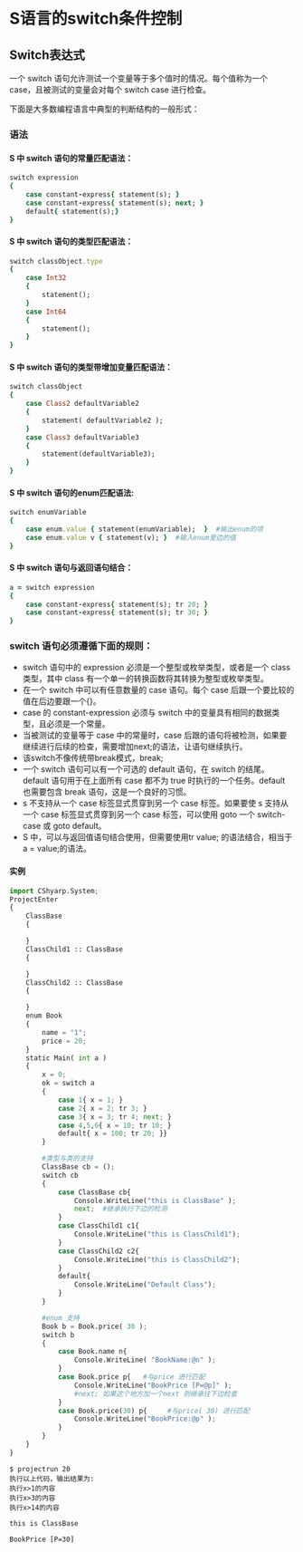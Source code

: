 # S语言的switch条件控制


## Switch表达式

一个 switch 语句允许测试一个变量等于多个值时的情况。每个值称为一个 case，且被测试的变量会对每个 switch case 进行检查。

下面是大多数编程语言中典型的判断结构的一般形式：


### 语法
#### S 中 switch 语句的常量匹配语法：

```ruby 
switch expression 
{
    case constant-express{ statement(s); }
    case constant-express{ statement(s); next; }
    default{ statement(s);}
}
```

#### S 中 switch 语句的类型匹配语法：
```ruby
switch classObject.type
{
    case Int32
    {
        statement();
    }
    case Int64
    {
        statement();
    }
}
```

#### S 中 switch 语句的类型带增加变量匹配语法：
```ruby
switch classObject
{
    case Class2 defaultVariable2
    {
        statement( defaultVariable2 );
    }
    case Class3 defaultVariable3
    {
        statement(defaultVariable3);
    }
}
```
#### S 中 switch 语句的enum匹配语法:
```ruby
switch enumVariable
{
    case enum.value { statement(enumVariable);  }  #输出enum的项
    case enum.value v { statement(v); }  #输入enum里边的值
}
```

#### S 中 switch 语句与返回语句结合：
```ruby
a = switch expression
{
    case constant-express{ statement(s); tr 20; }
    case constant-express{ statement(s); tr 30; }
}
```

### switch 语句必须遵循下面的规则：
- switch 语句中的 expression 必须是一个整型或枚举类型，或者是一个 class 类型，其中 class 有一个单一的转换函数将其转换为整型或枚举类型。
- 在一个 switch 中可以有任意数量的 case 语句。每个 case 后跟一个要比较的值在后边要跟一个{}。
- case 的 constant-expression 必须与 switch 中的变量具有相同的数据类型，且必须是一个常量。
- 当被测试的变量等于 case 中的常量时，case 后跟的语句将被检测，如果要继续进行后续的检查，需要增加next;的语法，让语句继续执行。
- 该switch不像传统带break模式，break;
- 一个 switch 语句可以有一个可选的 default 语句，在 switch 的结尾。default 语句用于在上面所有 case 都不为 true 时执行的一个任务。default 也需要包含 break 语句，这是一个良好的习惯。
- s 不支持从一个 case 标签显式贯穿到另一个 case 标签。如果要使 s 支持从一个 case 标签显式贯穿到另一个 case 标签，可以使用 goto 一个 switch-case 或 goto default。
- S 中，可以与返回值语句结合使用，但需要使用tr value; 的语法结合，相当于 a = value;的语法。

#### 实例
```python
import CShyarp.System;
ProjectEnter
{
    ClassBase
    {

    }
    ClassChild1 :: ClassBase
    {

    }
    ClassChild2 :: ClassBase
    {

    }
    enum Book
    {
        name = "1";
        price = 20;
    }
    static Main( int a )
    {
        x = 0;
        ok = switch a
        {
            case 1{ x = 1; }
            case 2{ x = 2; tr 3; }
            case 3{ x = 3; tr 4; next; }
            case 4,5,6{ x = 10; tr 10; }
            default{ x = 100; tr 20; }}
        }

        #类型与类的支持
        ClassBase cb = ();
        switch cb
        {
            case ClassBase cb{
                Console.WriteLine("this is ClassBase" );
                next;  #继承执行下边的检测
            }
            case ClassChild1 c1{
                Console.WriteLine("this is ClassChild1");
            }
            case ClassChild2 c2{
                Console.WriteLine("this is ClassChild2");
            }
            default{
                Console.WriteLine("Default Class");
            }
        }

        #enum 支持
        Book b = Book.price( 30 );
        switch b
        {
            case Book.name n{
                Console.WriteLine( "BookName:@n" );
            }
            case Book.price p{   #与price 进行匹配
                Console.WriteLine("BookPrice [P=@p]" );
                #next; 如果这个地方加一个next 则继承往下边检查
            }
            case Book.price(30) p{     #与price( 30) 进行匹配
                Console.WriteLine("BookPrice:@p" );
            }
        }
    }
}
```

```
$ projectrun 20
执行以上代码，输出结果为:
执行x>1的内容
执行x>3的内容
执行x>14的内容

this is ClassBase

BookPrice [P=30]     




